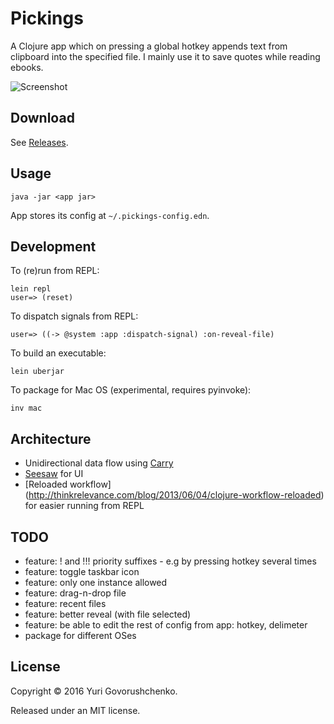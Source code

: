 # Pickings

A Clojure app which on pressing a global hotkey appends text from clipboard into the specified file.
I mainly use it to save quotes while reading ebooks.

![Screenshot](http://i.imgur.com/2aGvNmA.png)

## Download

See [Releases](https://github.com/metametadata/pickings/releases).

## Usage

    java -jar <app jar>
    
App stores its config at `~/.pickings-config.edn`.

## Development

To (re)run from REPL:

    lein repl
    user=> (reset)

To dispatch signals from REPL:

    user=> ((-> @system :app :dispatch-signal) :on-reveal-file)

To build an executable:

    lein uberjar

To package for Mac OS (experimental, requires pyinvoke):

    inv mac
    
## Architecture

- Unidirectional data flow using [Carry](https://github.com/metametadata/carry/)
- [Seesaw](https://github.com/daveray/seesaw) for UI
- [Reloaded workflow] (http://thinkrelevance.com/blog/2013/06/04/clojure-workflow-reloaded) for easier running from REPL

## TODO
- feature: ! and !!! priority suffixes - e.g by pressing hotkey several times
- feature: toggle taskbar icon
- feature: only one instance allowed
- feature: drag-n-drop file
- feature: recent files
- feature: better reveal (with file selected)
- feature: be able to edit the rest of config from app: hotkey, delimeter
- package for different OSes

## License
Copyright © 2016 Yuri Govorushchenko.

Released under an MIT license.